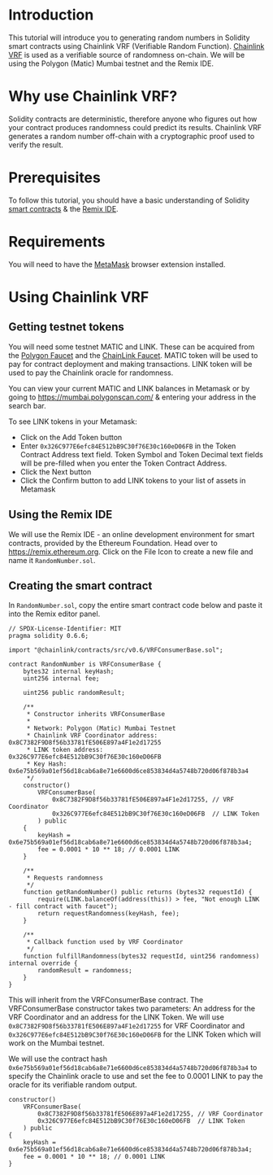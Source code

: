 # Introduction

This tutorial will introduce you to generating random numbers in Solidity smart contracts using Chainlink VRF (Verifiable Random Function). [Chainlink VRF](https://docs.chain.link/vrf) is used as a verifiable source of randomness on-chain. We will be using the Polygon (Matic) Mumbai testnet and the Remix IDE.

# Why use Chainlink VRF?

Solidity contracts are deterministic, therefore anyone who figures out how your contract produces randomness could predict its results. Chainlink VRF generates a random number off-chain with a cryptographic proof used to verify the result.

# Prerequisites

To follow this tutorial, you should have a basic understanding of Solidity [smart contracts](https://solidity-by-example.org/) & the [Remix IDE](https://remix.ethereum.org/).

# Requirements

You will need to have the [MetaMask](https://metamask.io/) browser extension installed.

# Using Chainlink VRF

## Getting testnet tokens

You will need some testnet MATIC and LINK. These can be acquired from the [Polygon Faucet](https://mumbaifaucet.com/) and the [ChainLink Faucet](https://faucets.chain.link/mumbai). MATIC token will be used to pay for contract deployment and making transactions. LINK token will be used to pay the Chainlink oracle for randomness.

You can view your current MATIC and LINK balances in Metamask or by going to https://mumbai.polygonscan.com/ & entering your address in the search bar.

To see LINK tokens in your Metamask:

- Click on the Add Token button
- Enter `0x326C977E6efc84E512bB9C30f76E30c160eD06FB` in the Token Contract Address text field. Token Symbol and Token Decimal text fields will be pre-filled when you enter the Token Contract Address.
- Click the Next button
- Click the Confirm button to add LINK tokens to your list of assets in Metamask

## Using the Remix IDE

We will use the Remix IDE - an online development environment for smart contracts, provided by the Ethereum Foundation.
Head over to https://remix.ethereum.org. Click on the File Icon to create a new file and name it `RandomNumber.sol`.

## Creating the smart contract

In `RandomNumber.sol`, copy the entire smart contract code below and paste it into the Remix editor panel.

```solidity
// SPDX-License-Identifier: MIT
pragma solidity 0.6.6;

import "@chainlink/contracts/src/v0.6/VRFConsumerBase.sol";

contract RandomNumber is VRFConsumerBase {
    bytes32 internal keyHash;
    uint256 internal fee;

    uint256 public randomResult;

    /**
     * Constructor inherits VRFConsumerBase
     *
     * Network: Polygon (Matic) Mumbai Testnet
     * Chainlink VRF Coordinator address: 0x8C7382F9D8f56b33781fE506E897a4F1e2d17255
     * LINK token address:                0x326C977E6efc84E512bB9C30f76E30c160eD06FB
     * Key Hash: 0x6e75b569a01ef56d18cab6a8e71e6600d6ce853834d4a5748b720d06f878b3a4
     */
    constructor()
        VRFConsumerBase(
            0x8C7382F9D8f56b33781fE506E897a4F1e2d17255, // VRF Coordinator
            0x326C977E6efc84E512bB9C30f76E30c160eD06FB  // LINK Token
        ) public
    {
        keyHash = 0x6e75b569a01ef56d18cab6a8e71e6600d6ce853834d4a5748b720d06f878b3a4;
        fee = 0.0001 * 10 ** 18; // 0.0001 LINK
    }

    /**
     * Requests randomness
     */
    function getRandomNumber() public returns (bytes32 requestId) {
        require(LINK.balanceOf(address(this)) > fee, "Not enough LINK - fill contract with faucet");
        return requestRandomness(keyHash, fee);
    }

    /**
     * Callback function used by VRF Coordinator
     */
    function fulfillRandomness(bytes32 requestId, uint256 randomness) internal override {
        randomResult = randomness;
    }
}
```

This will inherit from the VRFConsumerBase contract. The VRFConsumerBase constructor takes two parameters: An address for the VRF Coordinator and an address for the LINK Token. We will use `0x8C7382F9D8f56b33781fE506E897a4F1e2d17255` for VRF Coordinator and `0x326C977E6efc84E512bB9C30f76E30c160eD06FB` for the LINK Token which will work on the Mumbai testnet.

We will use the contract hash `0x6e75b569a01ef56d18cab6a8e71e6600d6ce853834d4a5748b720d06f878b3a4` to specify the Chainlink oracle to use and set the fee to 0.0001 LINK to pay the oracle for its verifiable random output.

```solidity
constructor()
    VRFConsumerBase(
        0x8C7382F9D8f56b33781fE506E897a4F1e2d17255, // VRF Coordinator
        0x326C977E6efc84E512bB9C30f76E30c160eD06FB  // LINK Token
    ) public
{
    keyHash = 0x6e75b569a01ef56d18cab6a8e71e6600d6ce853834d4a5748b720d06f878b3a4;
    fee = 0.0001 * 10 ** 18; // 0.0001 LINK
}
```
